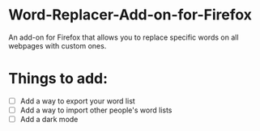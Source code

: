 # Word-Replacer-Add-on-for-Firefox
An add-on for Firefox that allows you to replace specific words on all webpages with custom ones.


# Things to add:


- [ ] Add a way to export your word list
- [ ] Add a way to import other people's word lists
- [ ] Add a dark mode
